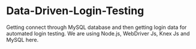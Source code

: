 # Data-Driven-Login-Testing
Getting connect through MySQL database and then getting login data for automated login testing.
We are using Node.js, WebDriver Js, Knex Js and MySQL here. 
